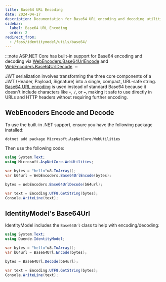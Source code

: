```yaml
---
title: Base64 URL Encoding
date: 2024-04-17
description: Documentation for Base64 URL encoding and decoding utilities in IdentityModel, used for JWT token serialization
sidebar:
  label: Base64 URL Encoding
  order: 2
redirect_from:
  - /foss/identitymodel/utils/base64/
---
```


:::note
ASP.NET Core has built-in support for Base64 encoding and decoding via
[WebEncoders.Base64UrlEncode][ms-b64-encode] and [WebEncoders.Base64UrlDecode][ms-b64-decode].
:::

JWT serialization involves transforming the three core components of a JWT (Header, Payload, Signature) into a single,
compact, URL-safe string. [Base64 URL encoding](https://tools.ietf.org/html/rfc4648#section-5) is used instead of
standard Base64 because it doesn't include characters like `+`, `/`, or `=`, making it safe to use directly in URLs and
HTTP headers without requiring further encoding.

## WebEncoders Encode and Decode

To use the built-in .NET support, ensure you have the following package installed:

```bash
dotnet add package Microsoft.AspNetCore.WebUtilities
```

Then use the following code:

```csharp
using System.Text;
using Microsoft.AspNetCore.WebUtilities;

var bytes = "hello"u8.ToArray();
var b64url = WebEncoders.Base64UrlEncode(bytes);

bytes = WebEncoders.Base64UrlDecode(b64url);

var text = Encoding.UTF8.GetString(bytes); 
Console.WriteLine(text);
```

## IdentityModel's Base64Url

IdentityModel includes the `Base64Url` class to help with
encoding/decoding:

```csharp
using System.Text;
using Duende.IdentityModel;

var bytes = "hello"u8.ToArray();
var b64url = Base64Url.Encode(bytes);

bytes = Base64Url.Decode(b64url);

var text = Encoding.UTF8.GetString(bytes); 
Console.WriteLine(text);
```

[ms-b64-encode]: https://docs.microsoft.com/en-us/dotnet/api/microsoft.aspnetcore.webutilities.webencoders.base64urlencode

[ms-b64-decode]: https://docs.microsoft.com/en-us/dotnet/api/microsoft.aspnetcore.webutilities.webencoders.base64urldecode
